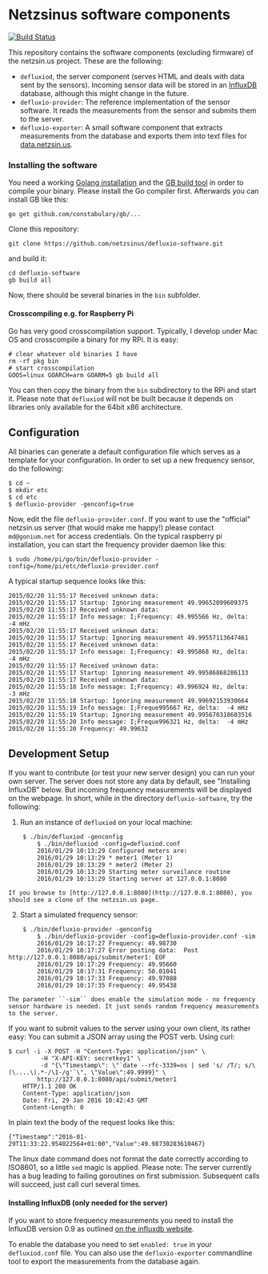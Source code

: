 Netzsinus software components
=============================

[![Build Status](https://travis-ci.org/netzsinus/defluxio-software.svg?branch=master)](https://travis-ci.org/netzsinus/defluxio-software)


This repository contains the software components (excluding firmware) of
the netzsin.us project. These are the following:

 * ``defluxiod``, the server component (serves HTML and deals with data
	 sent by the sensors). Incoming sensor data will be stored in an
 [InfluxDB](https://influxdata.com) database, although this might change
 in the future.
 * ``defluxio-provider``: The reference implementation of the sensor
   software. It reads the measurements from the sensor and submits them
	 to the server.
 * ``defluxio-exporter``: A small software component that extracts
   measurements from the database and exports them into text files for
	 [data.netzsin.us](data.netzsin.us).

### Installing the software

You need a working [Golang installation](http://golang.org) and the [GB
build tool](http://getgb.io/) in order to compile your binary. Please
install the Go compiler first. Afterwards you can install GB like this:

    go get github.com/constabulary/gb/...

Clone this repository:

    git clone https://github.com/netzsinus/defluxio-software.git

and build it:

    cd defluxio-software
    gb build all

Now, there should be several binaries in the ````bin```` subfolder.

#### Crosscompiling e.g. for Raspberry Pi

Go has very good crosscompilation support. Typically, I develop under
Mac OS and crosscompile a binary for my RPi. It is easy:

    # clear whatever old binaries I have
    rm -rf pkg bin
    # start crosscompilation
    GOOS=linux GOARCH=arm GOARM=5 gb build all

You can then copy the binary from the ``bin`` subdirectory to the RPi
and start it. Please note that ``defluxiod`` will not be built because
it depends on libraries only available for the 64bit x86 architecture.

## Configuration 

All binaries can generate a default configuration file which serves as a template for your configuration. In order to set up a new frequency sensor, do the following:

	$ cd ~
	$ mkdir etc
	$ cd etc
	$ defluxio-provider -genconfig=true

Now, edit the file ``defluxio-provider.conf``. If you want to use the "official" netzsin.us server (that would make me happy!) please contact ``md@gonium.net`` for access credentials. On the typical raspberry pi installation, you can start the frequency provider daemon like this:

	$ sudo /home/pi/go/bin/defluxio-provider -config=/home/pi/etc/defluxio-provider.conf

A typical startup sequence looks like this:

````
2015/02/20 11:55:17 Received unknown data: 
2015/02/20 11:55:17 Startup: Ignoring measurement 49.99652099609375
2015/02/20 11:55:17 Received unknown data: 
2015/02/20 11:55:17 Info message: I;Frequency: 49.995566 Hz, delta:  -4 mHz
2015/02/20 11:55:17 Received unknown data: 
2015/02/20 11:55:17 Startup: Ignoring measurement 49.99557113647461
2015/02/20 11:55:17 Received unknown data: 
2015/02/20 11:55:17 Info message: I;Frequency: 49.995868 Hz, delta:  -4 mHz
2015/02/20 11:55:17 Received unknown data: 
2015/02/20 11:55:17 Startup: Ignoring measurement 49.99586868286133
2015/02/20 11:55:17 Received unknown data: 
2015/02/20 11:55:18 Info message: I;Frequency: 49.996924 Hz, delta:  -3 mHz
2015/02/20 11:55:18 Startup: Ignoring measurement 49.99692153930664
2015/02/20 11:55:19 Info message: I;Freque995667 Hz, delta:  -4 mHz
2015/02/20 11:55:19 Startup: Ignoring measurement 49.995670318603516
2015/02/20 11:55:20 Info message: I;Freque996321 Hz, delta:  -4 mHz
2015/02/20 11:55:20 Frequency: 49.99632
````

## Development Setup

If you want to contribute (or test your new server design) you can run
your own server. The server does not store any data by default, see
"Installing InfluxDB" below. But incoming frequency measurements will be
displayed on the webpage. In short, while in the directory
``defluxio-software``, try the following:

1. Run an instance of ``defluxiod`` on your local machine:

````
    $ ./bin/defluxiod -genconfig
		$ ./bin/defluxiod -config=defluxiod.conf
		2016/01/29 10:13:29 Configured meters are:
		2016/01/29 10:13:29 * meter1 (Meter 1)
		2016/01/29 10:13:29 * meter2 (Meter 2)
		2016/01/29 10:13:29 Starting meter surveilance routine
		2016/01/29 10:13:29 Starting server at 127.0.0.1:8080
````

	If you browse to [http://127.0.0.1:8080](http://127.0.0.1:8080), you
	should see a clone of the netzsin.us page.

2. Start a simulated frequency sensor:
````
    $ ./bin/defluxio-provider -genconfig
		$ ./bin/defluxio-provider -config=defluxio-provider.conf -sim
		2016/01/29 10:17:27 Frequency: 49.98730
		2016/01/29 10:17:27 Error posting data:  Post http://127.0.0.1:8080/api/submit/meter1: EOF
		2016/01/29 10:17:29 Frequency: 49.95660
		2016/01/29 10:17:31 Frequency: 50.01041
		2016/01/29 10:17:33 Frequency: 49.97088
		2016/01/29 10:17:35 Frequency: 49.95438
````
	The parameter ``-sim`` does enable the simulation mode - no frequency
	sensor hardware is needed. It just sends random frequency measurements
	to the server.

If you want to submit values to the server using your own client, its
rather easy: You can submit a JSON array using the POST verb. Using
curl:

    $ curl -i -X POST -H "Content-Type: application/json" \
			 -H "X-API-KEY: secretkey1" \
			 -d "{\"Timestamp\": \"`date --rfc-3339=ns | sed 's/ /T/; s/\(\....\).*-/\1-/g'`\", \"Value\":49.9999}" \
			http://127.0.0.1:8080/api/submit/meter1
		HTTP/1.1 200 OK
		Content-Type: application/json
		Date: Fri, 29 Jan 2016 10:42:43 GMT
		Content-Length: 0

In plain text the body of the request looks like this:

    {"Timestamp":"2016-01-29T11:33:22.954022564+01:00","Value":49.98730283610467}

The linux date command does not format the date correctly according to
ISO8601, so a little ``sed`` magic is applied. Please note: The server
currently has a bug leading to failing goroutines on first submission.
Subsequent calls will succeed, just call curl several times.

#### Installing InfluxDB (only needed for the server)

If you want to store frequency measurements you need to install the
InfluxDB version 0.9 as outlined [on the influxdb
website](http://influxdb.com/docs/v0.9/introduction/installation.html).

To enable the database you need to set ``enabled: true`` in your
``defluxiod.conf`` file. You can also use the ``defluxio-exporter``
commandline tool to export the measurements from the database again.

